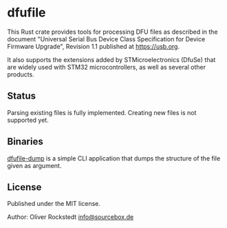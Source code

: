 # dfufile

This Rust crate provides tools for processing DFU files as described in the document "Universal Serial Bus Device Class Specification for Device Firmware Upgrade", Revision 1.1 published at <https://usb.org>.

It also supports the extensions added by STMicroelectronics (DfuSe) that are widely used with STM32 microcontrollers, as well as several other products.

## Status

Parsing existing files is fully implemented. Creating new files is not supported yet.

## Binaries

[dfufile-dump](./src/bin/dfufile-dump.rs) is a simple CLI application that dumps the structure of the file given as argument.

## License

Published under the MIT license.

Author: Oliver Rockstedt <info@sourcebox.de>
